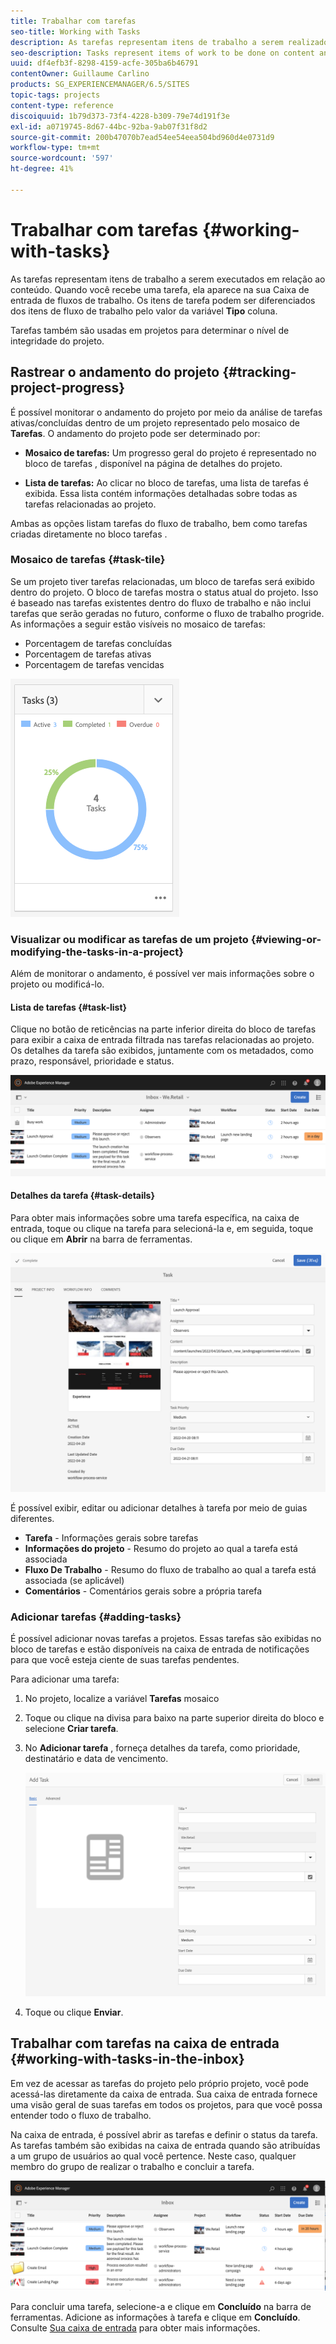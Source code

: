 ```yaml
---
title: Trabalhar com tarefas
seo-title: Working with Tasks
description: As tarefas representam itens de trabalho a serem realizados no conteúdo e são usadas nos projetos para determinar o nível de integridade das tarefas atuais
seo-description: Tasks represent items of work to be done on content and are used in projects to determine the level of completeness of current tasks
uuid: df4efb3f-8298-4159-acfe-305ba6b46791
contentOwner: Guillaume Carlino
products: SG_EXPERIENCEMANAGER/6.5/SITES
topic-tags: projects
content-type: reference
discoiquuid: 1b79d373-73f4-4228-b309-79e74d191f3e
exl-id: a0719745-8d67-44bc-92ba-9ab07f31f8d2
source-git-commit: 200b47070b7ead54ee54eea504bd960d4e0731d9
workflow-type: tm+mt
source-wordcount: '597'
ht-degree: 41%

---
```



# Trabalhar com tarefas {#working-with-tasks}

As tarefas representam itens de trabalho a serem executados em relação ao conteúdo. Quando você recebe uma tarefa, ela aparece na sua Caixa de entrada de fluxos de trabalho. Os itens de tarefa podem ser diferenciados dos itens de fluxo de trabalho pelo valor da variável **Tipo** coluna.

Tarefas também são usadas em projetos para determinar o nível de integridade do projeto.

## Rastrear o andamento do projeto {#tracking-project-progress}

É possível monitorar o andamento do projeto por meio da análise de tarefas ativas/concluídas dentro de um projeto representado pelo mosaico de **Tarefas**. O andamento do projeto pode ser determinado por:

* **Mosaico de tarefas:** Um progresso geral do projeto é representado no bloco de tarefas , disponível na página de detalhes do projeto.

* **Lista de tarefas:** Ao clicar no bloco de tarefas, uma lista de tarefas é exibida. Essa lista contém informações detalhadas sobre todas as tarefas relacionadas ao projeto.

Ambas as opções listam tarefas do fluxo de trabalho, bem como tarefas criadas diretamente no bloco tarefas .

### Mosaico de tarefas {#task-tile}

Se um projeto tiver tarefas relacionadas, um bloco de tarefas será exibido dentro do projeto. O bloco de tarefas mostra o status atual do projeto. Isso é baseado nas tarefas existentes dentro do fluxo de trabalho e não inclui tarefas que serão geradas no futuro, conforme o fluxo de trabalho progride. As informações a seguir estão visíveis no mosaico de tarefas:

* Porcentagem de tarefas concluídas
* Porcentagem de tarefas ativas
* Porcentagem de tarefas vencidas

![Mosaico de tarefas](assets/project-tile-tasks.png)

### Visualizar ou modificar as tarefas de um projeto {#viewing-or-modifying-the-tasks-in-a-project}

Além de monitorar o andamento, é possível ver mais informações sobre o projeto ou modificá-lo.

#### Lista de tarefas {#task-list}

Clique no botão de reticências na parte inferior direita do bloco de tarefas para exibir a caixa de entrada filtrada nas tarefas relacionadas ao projeto. Os detalhes da tarefa são exibidos, juntamente com os metadados, como prazo, responsável, prioridade e status.

![Caixa de entrada da tarefa do projeto](assets/project-tasks.png)

#### Detalhes da tarefa {#task-details}

Para obter mais informações sobre uma tarefa específica, na caixa de entrada, toque ou clique na tarefa para selecioná-la e, em seguida, toque ou clique em **Abrir** na barra de ferramentas.

![Detalhes da tarefa](assets/project-task-detail.png)

É possível exibir, editar ou adicionar detalhes à tarefa por meio de guias diferentes.

* **Tarefa** - Informações gerais sobre tarefas
* **Informações do projeto** - Resumo do projeto ao qual a tarefa está associada
* **Fluxo De Trabalho** - Resumo do fluxo de trabalho ao qual a tarefa está associada (se aplicável)
* **Comentários** - Comentários gerais sobre a própria tarefa

### Adicionar tarefas {#adding-tasks}

É possível adicionar novas tarefas a projetos. Essas tarefas são exibidas no bloco de tarefas e estão disponíveis na caixa de entrada de notificações para que você esteja ciente de suas tarefas pendentes.

Para adicionar uma tarefa:

1. No projeto, localize a variável **Tarefas** mosaico
1. Toque ou clique na divisa para baixo na parte superior direita do bloco e selecione **Criar tarefa**.
1. No **Adicionar tarefa** , forneça detalhes da tarefa, como prioridade, destinatário e data de vencimento.

   ![Adicionar uma tarefa](assets/project-add-task.png)

1. Toque ou clique **Enviar**.

## Trabalhar com tarefas na caixa de entrada {#working-with-tasks-in-the-inbox}

Em vez de acessar as tarefas do projeto pelo próprio projeto, você pode acessá-las diretamente da caixa de entrada. Sua caixa de entrada fornece uma visão geral de suas tarefas em todos os projetos, para que você possa entender todo o fluxo de trabalho.

Na caixa de entrada, é possível abrir as tarefas e definir o status da tarefa. As tarefas também são exibidas na caixa de entrada quando são atribuídas a um grupo de usuários ao qual você pertence. Neste caso, qualquer membro do grupo de realizar o trabalho e concluir a tarefa.

![Caixa de entrada](assets/project-inbox.png)

Para concluir uma tarefa, selecione-a e clique em **Concluído** na barra de ferramentas. Adicione as informações à tarefa e clique em **Concluído**. Consulte [Sua caixa de entrada](/help/sites-authoring/inbox.md) para obter mais informações.
